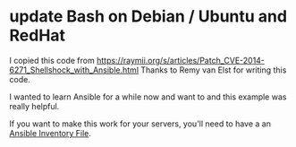 # update Bash on Debian / Ubuntu and RedHat

I copied this code from https://raymii.org/s/articles/Patch_CVE-2014-6271_Shellshock_with_Ansible.html
Thanks to Remy van Elst for writing this code.

I wanted to learn Ansible for a while now and want to and this example was really helpful.

If you want to make this work for your servers, you'll need to have a an [Ansible Inventory File](http://docs.ansible.com/intro_inventory.html).
